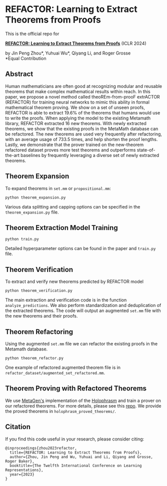 # REFACTOR: Learning to Extract Theorems from Proofs

This is the official repo for

[**REFACTOR: Learning to Extract Theorems from Proofs**](https://openreview.net/forum?id=fgKjiVrm6u) (ICLR 2024)

by Jin Peng Zhou*, Yuhuai Wu*, Qiyang Li, and Roger Grosse \
*Equal Contribution

## Abstract
Human mathematicians are often good at recognizing modular and reusable theorems that make complex mathematical results within reach. In this paper, we propose a novel method called theoREm-from-prooF extrACTOR (REFACTOR) for training neural networks to mimic this ability in formal mathematical theorem proving. We show on a set of unseen proofs, REFACTOR is able to extract 19.6% of the theorems that humans would use to write the proofs. When applying the model to the existing Metamath library, REFACTOR extracted 16 new theorems. With newly extracted theorems, we show that the existing proofs in the MetaMath database can be refactored. The new theorems are used very frequently after refactoring, with an average usage of 733.5 times, and help shorten the proof lengths. Lastly, we demonstrate that the prover trained on the new-theorem refactored dataset proves more test theorems and outperforms state-of-the-art baselines by frequently leveraging a diverse set of newly extracted theorems.

## Theorem Expansion
To expand theorems in `set.mm` or `propositional.mm`:
```
python theorem_expansion.py
```
Various data splitting and capping options can be specified in the `theorem_expansion.py` file.

## Theorem Extraction Model Training
```
python train.py
```
Detailed hyperparameter options can be found in the paper and `train.py` file.

## Theorem Verification

To extract and verify new theorems predicted by REFACTOR model
```
python theorem_verification.py
```
The main extraction and verification code is in the function `analyze_predictions`. We also perform standardization and deduplication of the extracted theorems.
The code will output an augmented `set.mm` file with the new theorems and their proofs.

## Theorem Refactoring
Using the augmented `set.mm` file we can refactor the existing proofs in the Metamath database.
```
python theorem_refactor.py
```
One example of refactored augmented theorem file is in `refactor_dataset/augmented_set_refactored.mm`.

## Theorem Proving with Refactored Theorems
We use [MetaGen's](https://arxiv.org/abs/2002.07019) implementation of the [Holophrasm](https://arxiv.org/abs/1608.02644) and train a prover on our refactored theorems. For more details, please see this [repo](https://github.com/princeton-vl/MetaGen). We provide the proved theorems in `holophrasm_proved_theorems/`.

## Citation
If you find this code useful in your research, please consider citing:
```
@inproceedings{zhou2023refactor,
  title={REFACTOR: Learning to Extract Theorems from Proofs},
  author={Zhou, Jin Peng and Wu, Yuhuai and Li, Qiyang and Grosse, Roger Baker},
  booktitle={The Twelfth International Conference on Learning Representations},
  year={2023}
}
```
